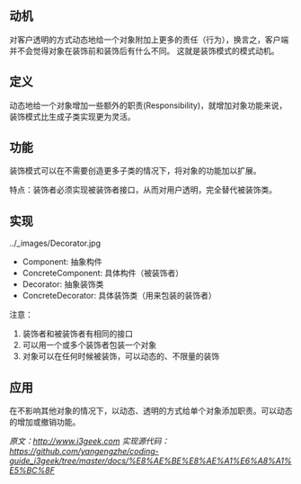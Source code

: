 ## 动机

对客户透明的方式动态地给一个对象附加上更多的责任（行为），换言之，客户端并不会觉得对象在装饰前和装饰后有什么不同。
这就是装饰模式的模式动机。

## 定义

动态地给一个对象增加一些额外的职责(Responsibility)，就增加对象功能来说，装饰模式比生成子类实现更为灵活。

## 功能

装饰模式可以在不需要创造更多子类的情况下，将对象的功能加以扩展。

特点：装饰者必须实现被装饰者接口，从而对用户透明，完全替代被装饰类。

## 实现

../_images/Decorator.jpg
- Component: 抽象构件
- ConcreteComponent: 具体构件（被装饰者）
- Decorator: 抽象装饰类
- ConcreteDecorator: 具体装饰类（用来包装的装饰者）

注意：
1. 装饰者和被装饰者有相同的接口
2. 可以用一个或多个装饰者包装一个对象
3. 对象可以在任何时候被装饰，可以动态的、不限量的装饰

## 应用

在不影响其他对象的情况下，以动态、透明的方式给单个对象添加职责。可以动态的增加或撤销功能。

*原文：http://www.i3geek.com*
*实现源代码：https://github.com/yangengzhe/coding-guide_i3geek/tree/master/docs/%E8%AE%BE%E8%AE%A1%E6%A8%A1%E5%BC%8F*